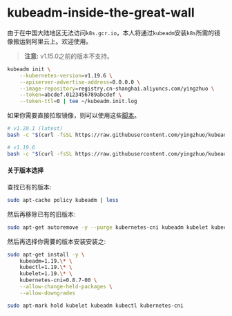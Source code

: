 # kubeadm-inside-the-great-wall

由于在中国大陆地区无法访问`k8s.gcr.io`，本人将通过`kubeadm`安装`k8s`所需的镜像搬运到阿里云上。欢迎使用。

> **注意:** v1.15.0之前的版本不支持。

```bash
kubeadm init \
	--kubernetes-version=v1.19.6 \
	--apiserver-advertise-address=0.0.0.0 \
	--image-repository=registry.cn-shanghai.aliyuncs.com/yingzhuo \
	--token=abcdef.0123456789abcdef \
	--token-ttl=0 | tee ~/kubeadm.init.log
```

如果你需要直接拉取镜像，则可以使用这些[脚本](./.shell)。

```bash
# v1.20.1 (latest)
bash -c "$(curl -fsSL https://raw.githubusercontent.com/yingzhuo/kubeadm-inside-the-great-wall/master/.shell/pull-1.20.1.sh)"

# v1.19.6
bash -c "$(curl -fsSL https://raw.githubusercontent.com/yingzhuo/kubeadm-inside-the-great-wall/master/.shell/pull-1.19.6.sh)"
```

#### 关于版本选择

查找已有的版本:

```bash
sudo apt-cache policy kubeadm | less
```

然后再移除已有的旧版本:

```bash
sudo apt-get autoremove -y --purge kubernetes-cni kubeadm kubelet kubectl
```

然后再选择你需要的版本安装安装之:

```bash
sudo apt-get install -y \
    kubeadm=1.19.\* \
    kubectl=1.19.\* \
    kubelet=1.19.\* \
    kubernetes-cni=0.8.7-00 \
    --allow-change-held-packages \
    --allow-downgrades

sudo apt-mark hold kubelet kubeadm kubectl kubernetes-cni
```

